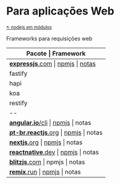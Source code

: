 # Para aplicações Web

<sub>[:arrow_upper_left: nodejs em módulos](../readme.md)  <sub>

Frameworks  para requisições web

| Pacote \| Framework | 
|--|
|[**expressjs**.com](https://expressjs.com/) \| [npmjs](https://www.npmjs.com/package/express) \| [notas](express/readme.md)|
fastify|
hapi|
koa|
restify|
|--|
|[**angular.io**/cli](https://angular.io/cli) \| [npmjs](https://www.npmjs.com/package/@angular/cli) \| notas |
|[**pt-br.reactjs**.org](https://pt-br.reactjs.org/) \| [npmjs](https://www.npmjs.com/package/reactjs) \| notas |
|[**nextjs**.org](https://nextjs.org/) \| [npmjs](https://www.npmjs.com/package/nextjs) \| notas |
|[**reactnative**.dev](https://reactnative.dev/) \| [npmjs](https://www.npmjs.com/package/react-native) \| notas |
|[**blitzjs**.com](https://blitzjs.com/) \| npmjs \| notas |
|[**remix**.run](https://remix.run/) \| [npmjs](https://www.npmjs.com/package/remix) \| notas |









